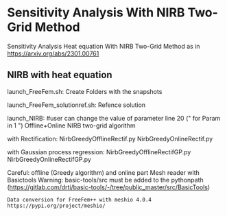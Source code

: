 # Sensitivity Analysis With NIRB Two-Grid Method
Sensitivity Analysis Heat equation With NIRB Two-Grid Method as in https://arxiv.org/abs/2301.00761

## NIRB with heat equation

launch_FreeFem.sh:
Create Folders with the snapshots

launch_FreeFem_solutionref.sh:
Refence solution

launch_NIRB: #user can change the value of parameter line 20 (" for Param in 1 ")
Offline+Online NIRB two-grid algorithm

with Rectification:
     NirbGreedyOfflineRectif.py
     NirbGreedyOnlineRectif.py

with Gaussian process regression:
     NirbGreedyOfflineRectifGP.py
     NirbGreedyOnlineRectifGP.py

Careful:
	offline (Greedy algorithm) and online part Mesh reader with Basictools Warning: basic-tools/src must be added to the pythonpath (https://gitlab.com/drti/basic-tools/-/tree/public_master/src/BasicTools)

	Data conversion for FreeFem++ with meshio 4.0.4 https://pypi.org/project/meshio/